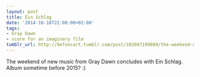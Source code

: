 ```yaml
---
layout: post
title: Ein Schlag
date: '2014-10-18T22:00:00+02:00'
tags:
- Gray Dawn
- score for an imaginary film
tumblr_url: http://defuncart.tumblr.com/post/102697199089/the-weekend-of-new-music-from-gray-dawn-concludes
---
```

The weekend of new music from Gray Dawn concludes with Ein Schlag. Album sometime before 2015? :)
